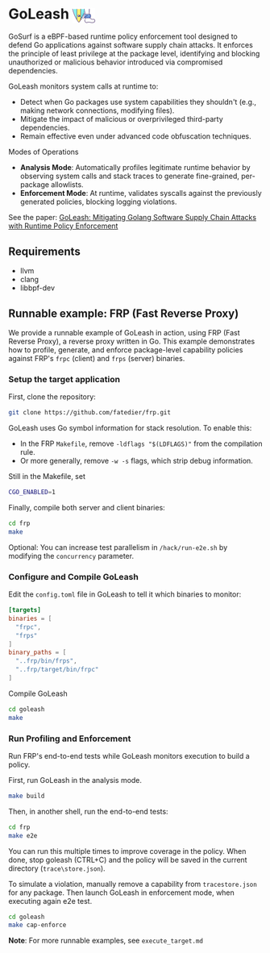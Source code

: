 # GoLeash <img src="logo.jpg" width="45" height="30" alt="Logo" style="vertical-align: middle;"> 

GoSurf is a eBPF-based runtime policy enforcement tool designed to defend Go applications against software supply chain attacks. It enforces the principle of least privilege at the package level, identifying and blocking unauthorized or malicious behavior introduced via compromised dependencies. 

GoLeash monitors system calls at runtime to:
- Detect when Go packages use system capabilities they shouldn't (e.g., making network connections, modifying files).
- Mitigate the impact of malicious or overprivileged third-party dependencies.
- Remain effective even under advanced code obfuscation techniques. 

Modes of Operations
- **Analysis Mode**: Automatically profiles legitimate runtime behavior by observing system calls and stack traces to generate fine-grained, per-package allowlists.
- **Enforcement Mode**: At runtime, validates syscalls against the previously generated policies, blocking  logging violations.


See the paper: [GoLeash: Mitigating Golang Software Supply Chain Attacks
with Runtime Policy Enforcement](https://arxiv.org/pdf/2505.11016)


## Requirements
- llvm
- clang
- libbpf-dev

## Runnable example: FRP (Fast Reverse Proxy)
We provide a runnable example of GoLeash in action, using FRP (Fast Reverse Proxy), a reverse proxy written in Go. This example demonstrates how to profile, generate, and enforce package-level capability policies against FRP's ```frpc``` (client) and ```frps``` (server) binaries.

### Setup the target application

First, clone the repository:
```bash
git clone https://github.com/fatedier/frp.git
```

GoLeash uses Go symbol information for stack resolution. To enable this:
- In the FRP ```Makefile```, remove ```-ldflags "$(LDFLAGS)"``` from the compilation rule. 
- Or more generally, remove ```-w -s``` flags, which strip debug information.

Still in the Makefile, set 
```bash
CGO_ENABLED=1
```

Finally, compile both server and client binaries:
```bash
cd frp
make
```

Optional: You can increase test parallelism in ```/hack/run-e2e.sh``` by modifying the ```concurrency``` parameter.


### Configure and Compile GoLeash
Edit the ```config.toml``` file in GoLeash to tell it which binaries to monitor: 

```toml
[targets]
binaries = [
  "frpc",
  "frps"
]
binary_paths = [
  "..frp/bin/frps",
  "..frp/target/bin/frpc"
]
```

Compile GoLeash 
```bash
cd goleash
make
```

### Run Profiling and Enforcement
Run FRP's end-to-end tests while GoLeash monitors execution to build a policy.

First, run GoLeash in the analysis mode. 
```bash
make build
```

Then, in another shell, run the end-to-end tests:
```bash
cd frp
make e2e
```
You can run this multiple times to improve coverage in the policy. When done, stop goleash (CTRL+C) and the policy will be saved in the current directory (```trace\store.json```).


To simulate a violation, manually remove a capability from ```tracestore.json``` for any package. Then launch GoLeash in enforcement mode, when executing again e2e test. 
```bash
cd goleash
make cap-enforce
```


**Note**: For more runnable examples, see ```execute_target.md```



